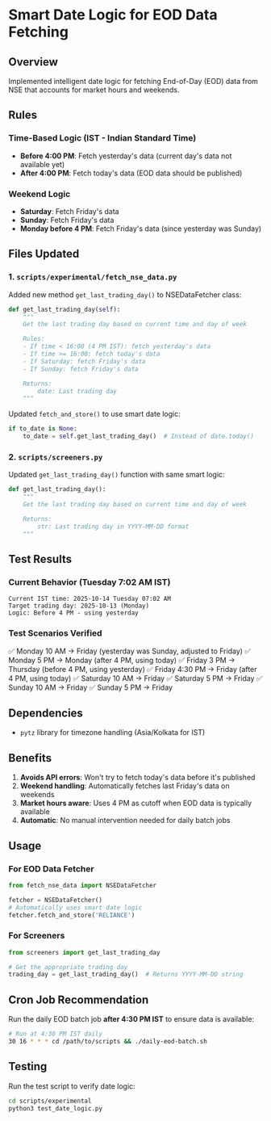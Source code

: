 # Smart Date Logic for EOD Data Fetching

## Overview
Implemented intelligent date logic for fetching End-of-Day (EOD) data from NSE that accounts for market hours and weekends.

## Rules

### Time-Based Logic (IST - Indian Standard Time)
- **Before 4:00 PM**: Fetch yesterday's data (current day's data not available yet)
- **After 4:00 PM**: Fetch today's data (EOD data should be published)

### Weekend Logic
- **Saturday**: Fetch Friday's data
- **Sunday**: Fetch Friday's data
- **Monday before 4 PM**: Fetch Friday's data (since yesterday was Sunday)

## Files Updated

### 1. `scripts/experimental/fetch_nse_data.py`
Added new method `get_last_trading_day()` to NSEDataFetcher class:
```python
def get_last_trading_day(self):
    """
    Get the last trading day based on current time and day of week

    Rules:
    - If time < 16:00 (4 PM IST): fetch yesterday's data
    - If time >= 16:00: fetch today's data
    - If Saturday: fetch Friday's data
    - If Sunday: fetch Friday's data

    Returns:
        date: Last trading day
    """
```

Updated `fetch_and_store()` to use smart date logic:
```python
if to_date is None:
    to_date = self.get_last_trading_day()  # Instead of date.today()
```

### 2. `scripts/screeners.py`
Updated `get_last_trading_day()` function with same smart logic:
```python
def get_last_trading_day():
    """
    Get the last trading day based on current time and day of week

    Returns:
        str: Last trading day in YYYY-MM-DD format
    """
```

## Test Results

### Current Behavior (Tuesday 7:02 AM IST)
```
Current IST time: 2025-10-14 Tuesday 07:02 AM
Target trading day: 2025-10-13 (Monday)
Logic: Before 4 PM - using yesterday
```

### Test Scenarios Verified
✅ Monday 10 AM → Friday (yesterday was Sunday, adjusted to Friday)
✅ Monday 5 PM → Monday (after 4 PM, using today)
✅ Friday 3 PM → Thursday (before 4 PM, using yesterday)
✅ Friday 4:30 PM → Friday (after 4 PM, using today)
✅ Saturday 10 AM → Friday
✅ Saturday 5 PM → Friday
✅ Sunday 10 AM → Friday
✅ Sunday 5 PM → Friday

## Dependencies
- `pytz` library for timezone handling (Asia/Kolkata for IST)

## Benefits
1. **Avoids API errors**: Won't try to fetch today's data before it's published
2. **Weekend handling**: Automatically fetches last Friday's data on weekends
3. **Market hours aware**: Uses 4 PM as cutoff when EOD data is typically available
4. **Automatic**: No manual intervention needed for daily batch jobs

## Usage

### For EOD Data Fetcher
```python
from fetch_nse_data import NSEDataFetcher

fetcher = NSEDataFetcher()
# Automatically uses smart date logic
fetcher.fetch_and_store('RELIANCE')
```

### For Screeners
```python
from screeners import get_last_trading_day

# Get the appropriate trading day
trading_day = get_last_trading_day()  # Returns YYYY-MM-DD string
```

## Cron Job Recommendation
Run the daily EOD batch job **after 4:30 PM IST** to ensure data is available:
```bash
# Run at 4:30 PM IST daily
30 16 * * * cd /path/to/scripts && ./daily-eod-batch.sh
```

## Testing
Run the test script to verify date logic:
```bash
cd scripts/experimental
python3 test_date_logic.py
```
